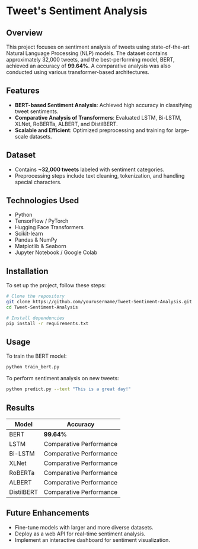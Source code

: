 # Tweet's Sentiment Analysis

## Overview
This project focuses on sentiment analysis of tweets using state-of-the-art Natural Language Processing (NLP) models. The dataset contains approximately 32,000 tweets, and the best-performing model, BERT, achieved an accuracy of **99.64%**. A comparative analysis was also conducted using various transformer-based architectures.

## Features
- **BERT-based Sentiment Analysis**: Achieved high accuracy in classifying tweet sentiments.
- **Comparative Analysis of Transformers**: Evaluated LSTM, Bi-LSTM, XLNet, RoBERTa, ALBERT, and DistilBERT.
- **Scalable and Efficient**: Optimized preprocessing and training for large-scale datasets.

## Dataset
- Contains **~32,000 tweets** labeled with sentiment categories.
- Preprocessing steps include text cleaning, tokenization, and handling special characters.

## Technologies Used
- Python
- TensorFlow / PyTorch
- Hugging Face Transformers
- Scikit-learn
- Pandas & NumPy
- Matplotlib & Seaborn
- Jupyter Notebook / Google Colab

## Installation
To set up the project, follow these steps:

```bash
# Clone the repository
git clone https://github.com/yourusername/Tweet-Sentiment-Analysis.git
cd Tweet-Sentiment-Analysis

# Install dependencies
pip install -r requirements.txt
```

## Usage
To train the BERT model:

```bash
python train_bert.py
```

To perform sentiment analysis on new tweets:

```bash
python predict.py --text "This is a great day!"
```

## Results
| Model | Accuracy |
|--------|------------|
| BERT | **99.64%** |
| LSTM | Comparative Performance |
| Bi-LSTM | Comparative Performance |
| XLNet | Comparative Performance |
| RoBERTa | Comparative Performance |
| ALBERT | Comparative Performance |
| DistilBERT | Comparative Performance |

## Future Enhancements
- Fine-tune models with larger and more diverse datasets.
- Deploy as a web API for real-time sentiment analysis.
- Implement an interactive dashboard for sentiment visualization.

